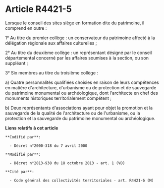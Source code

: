 # Article R4421-5

Lorsque le conseil des sites siège en formation dite du patrimoine, il comprend en outre : 

1° Au titre du premier collège : un conservateur du patrimoine affecté à la délégation régionale aux affaires culturelles ; 

2° Au titre du deuxième collège : un représentant désigné par le conseil départemental concerné par les affaires soumises à
la section, ou son suppléant ; 

3° Six membres au titre du troisième collège : 

a) Quatre personnalités qualifiées choisies en raison de leurs compétences en matière d'architecture, d'urbanisme ou de
protection et de sauvegarde du patrimoine monumental ou archéologique, dont l'architecte en chef des monuments historiques
territorialement compétent ; 

b) Deux représentants d'associations ayant pour objet la promotion et la sauvegarde de la qualité de l'architecture ou de
l'urbanisme, ou la protection et la sauvegarde du patrimoine monumental ou archéologique.

**Liens relatifs à cet article**

	**Codifié par**:

	  - Décret n°2000-318 du 7 avril 2000

	**Modifié par**:

	  - Décret n°2013-938 du 18 octobre 2013 - art. 1 (VD)

	**Cité par**:

	  - Code général des collectivités territoriales - art. R4421-6 (M)
